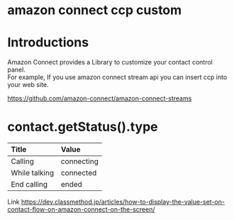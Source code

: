 amazon connect ccp custom
===

# Introductions

Amazon Connect provides a Library to customize your contact control panel.  
For example, If you use amazon connect stream api you can insert ccp into your web site.  

https://github.com/amazon-connect/amazon-connect-streams 

# contact.getStatus().type

Title | Value
:-- | :--
Calling | connecting
While talking | connected
End calling | ended

Link
https://dev.classmethod.jp/articles/how-to-display-the-value-set-on-contact-flow-on-amazon-connect-on-the-screen/

